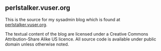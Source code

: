## perlstalker.vuser.org

This is the source for my sysadmin blog which is found at
[perlstalker.vuser.org](http://perlstalker.vuser.org).

The textual content of the blog are licensed under a Creative Commons
Attribution-Share Alike US licence. All source code is available
under public domain unless otherwise noted.
